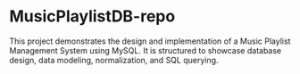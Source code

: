 # MusicPlaylistDB-repo
This project demonstrates the design and implementation of a Music Playlist Management System using MySQL. It is structured to showcase database design, data modeling, normalization, and SQL querying.
